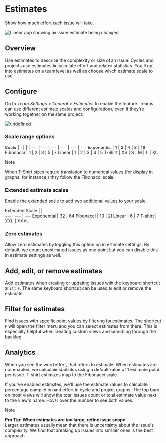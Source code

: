 # Estimates

Show how much effort each issue will take.

![Linear app showing an issue estimate being changed](https://webassets.linear.app/images/ornj730p/production/e1af0f17db6f9c374fb850cfbc0a59e4025f7f47-1114x668.png?q=95&auto=format&dpr=2)

## Overview

Use estimates to describe the complexity or size of an issue. Cycles and projects use estimates to calculate effort and related statistics. You'll opt into estimates on a team level as well as choose which estimate scale to use.

## Configure

Go to _Team Settings > General > Estimates_ to enable the feature. Teams can use different estimate scales and configurations, even if they're working together on the same project.

![undefined](https://webassets.linear.app/images/ornj730p/production/15930ec67ceb31085b1f70ccbaa735818560fcea-1400x962.png?q=95&auto=format&dpr=2)

### Scale range options

Scale |  |  |  |  | 
--- | --- | --- | --- | --- | ---
Exponential | 1 | 2 | 4 | 8 | 16
Fibonacci | 1 | 2 | 3 | 5 | 8
Linear | 1 | 2 | 3 | 4 | 5
T-Shirt | XS | S | M | L | XL

> [!NOTE]
> When T-Shirt sizes require translation to numerical values (for display in graphs, for instance,) they follow the Fibonacci scale.

### Extended estimate scales

Enable the extended scale to add two additional values to your scale. 

Extended Scale |   |  
--- | --- | ---
Exponential | 32 | 64
Fibonacci | 13 | 21
Linear | 6 | 7
T-shirt | XXL | XXXL

### Zero estimates

Allow zero estimates by toggling this option on in estimate settings. By default, we count unestimated issues as one point but you can disable this in estimate settings as well.

## Add, edit, or remove estimates

Add estimates when creating or updating issues with the keyboard shortcut `Shift` `E`. The same keyboard shortcut can be used to edit or remove the estimate.

## Filter for estimates

Find issues with specific point values by filtering for estimates. The shortcut `F` will open the filter menu and you can select estimates from there. This is especially helpful when creating custom views and searching through the backlog. 

## Analytics

When you see the word effort, that refers to estimate. When estimates are not enabled, we calculate statistics using a default value of 1 estimate point per issue. T-shirt estimates map to the Fibonacci scale.

If you've enabled estimates, we'll use the estimate values to calculate percentage completion and effort in cycle and project graphs. The top bars on most views will show the total issues count or total estimate value next to the view's name. Hover over the number to see both values.

> [!NOTE]
> **Pro Tip: When estimates are too large, refine issue scope**   
> Larger estimates usually mean that there is uncertainty about the issue's complexity. We find that breaking up issues into smaller ones is the best approach.